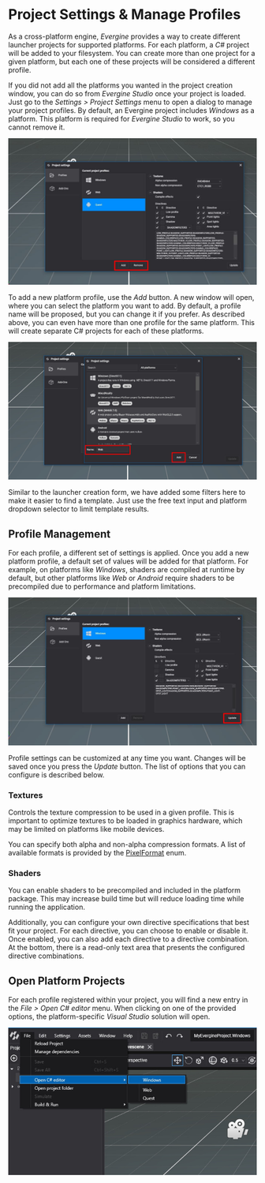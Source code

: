 # Project Settings & Manage Profiles

As a cross-platform engine, _Evergine_ provides a way to create different launcher projects for supported platforms. For each platform, a _C#_ project will be added to your filesystem. You can create more than one project for a given platform, but each one of these projects will be considered a different profile.

If you did not add all the platforms you wanted in the project creation window, you can do so from _Evergine Studio_ once your project is loaded. Just go to the _Settings > Project Settings_ menu to open a dialog to manage your project profiles. By default, an Evergine project includes _Windows_ as a platform. This platform is required for _Evergine Studio_ to work, so you cannot remove it.

![Scene update for managers](images/profile_add-profile.jpg)

To add a new platform profile, use the _Add_ button. A new window will open, where you can select the platform you want to add. By default, a profile name will be proposed, but you can change it if you prefer. As described above, you can even have more than one profile for the same platform. This will create separate C# projects for each of these platforms.

![Scene update for managers](images/profile_search-profile.jpg)

Similar to the launcher creation form, we have added some filters here to make it easier to find a template. Just use the free text input and platform dropdown selector to limit template results.

## Profile Management

For each profile, a different set of settings is applied. Once you add a new platform profile, a default set of values will be added for that platform. For example, on platforms like _Windows_, shaders are compiled at runtime by default, but other platforms like _Web_ or _Android_ require shaders to be precompiled due to performance and platform limitations.

![Scene update for managers](images/profile_edit-profile.jpg)

Profile settings can be customized at any time you want. Changes will be saved once you press the _Update_ button. The list of options that you can configure is described below.

### Textures

Controls the texture compression to be used in a given profile. This is important to optimize textures to be loaded in graphics hardware, which may be limited on platforms like mobile devices.

You can specify both alpha and non-alpha compression formats. A list of available formats is provided by the [PixelFormat](xref:Evergine.Common.Graphics.PixelFormat) enum.

### Shaders

You can enable shaders to be precompiled and included in the platform package. This may increase build time but will reduce loading time while running the application.

Additionally, you can configure your own directive specifications that best fit your project. For each directive, you can choose to enable or disable it. Once enabled, you can also add each directive to a directive combination. At the bottom, there is a read-only text area that presents the configured directive combinations.

## Open Platform Projects

For each profile registered within your project, you will find a new entry in the _File > Open C# editor_ menu. When clicking on one of the provided options, the platform-specific _Visual Studio_ solution will open.

![Scene update for managers](images/profile_open-project.jpg)